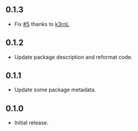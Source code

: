 ## 0.1.3

- Fix [#5](https://github.com/ReliableCauliflower/flexible_scrollbar/pull/5) thanks to [k3rnL](https://github.com/k3rnL)

## 0.1.2

- Update package description and reformat code.

## 0.1.1

- Update some package metadata.

## 0.1.0

- Initial release.
